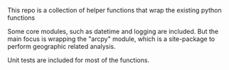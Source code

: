 This repo is a collection of helper functions that wrap the existing python functions

Some core modules, such as datetime and logging are included. But the main focus is wrapping the "arcpy" module, which is a site-package to perform geographic related analysis.

Unit tests are included for most of the functions.
